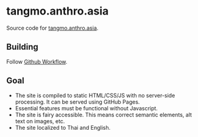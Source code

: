 # tangmo.anthro.asia

Source code for [tangmo.anthro.asia](https://tangmo.anthro.asia).

## Building

Follow [Github Workflow](.github/workflows/).

## Goal

-   The site is compiled to static HTML/CSS/JS with no server-side processing. It can be served using GitHub Pages.
-   Essential features must be functional without Javascript.
-   The site is fairy accessible. This means correct semantic elements, alt text on images, etc.
-   The site localized to Thai and English.
